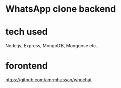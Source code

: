 # WhatsApp clone backend
# tech used 
Node.js, Express, MongoDB, Mongoose etc...
# forontend 
https://github.com/amrmhassan/whochat
